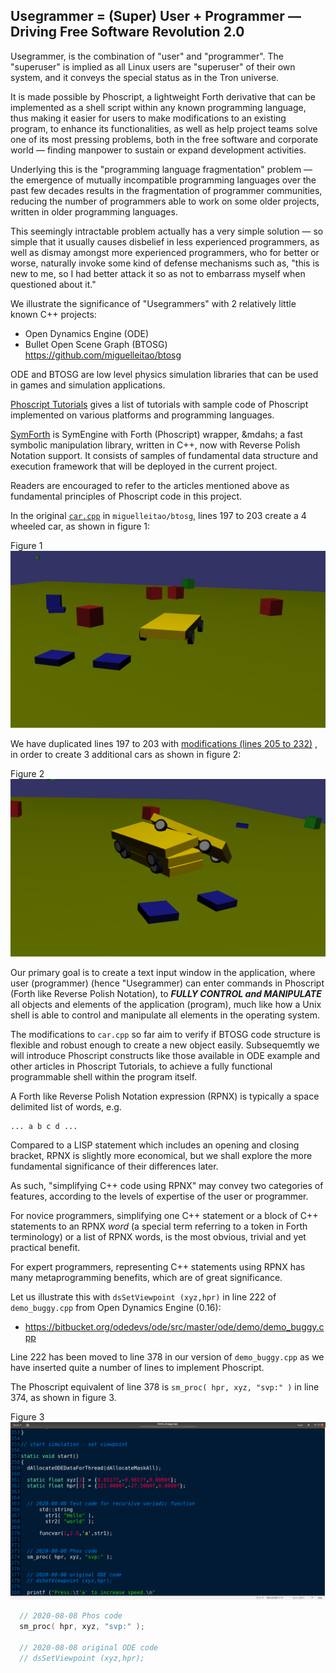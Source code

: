 ## Usegrammer = (Super) User + Programmer &mdash; Driving Free Software Revolution 2.0

Usegrammer, is the combination of "user" and "programmer". The "superuser" is implied as all Linux users are "superuser" of their own system, and it conveys the special status as in the Tron universe.

It is made possible by Phoscript, a lightweight Forth derivative that can be implemented as a shell script within any known programming language, thus making it easier for users to make modifications to an existing program, to enhance its functionalities, as well as help project teams solve one of its most pressing problems, both in the free software and corporate world &mdash; finding manpower to sustain or expand development activities.

Underlying this is the "programming language fragmentation" problem &mdash; the emergence of mutually incompatible programming languages over the past few decades results in the fragmentation of programmer communities, reducing the number of programmers able to work on some older projects, written in older programming languages.

This seemingly intractable problem actually has a very simple solution &mdash; so simple that it usually causes disbelief in less experienced programmers, as well as dismay amongst more experienced programmers, who for better or worse, naturally invoke some kind of defense mechanisms such as, "this is new to me, so I had better attack it so as not to embarrass myself when questioned about it."

We illustrate the significance of "Usegrammers" with 2 relatively little known C++ projects:

- Open Dynamics Engine (ODE)
- Bullet Open Scene Graph (BTOSG) https://github.com/miguelleitao/btosg

ODE and BTOSG are low level physics simulation libraries that can be used in games and simulation applications.

[Phoscript Tutorials](https://github.com/udexon/Multiweb/blob/master/Phoscript_Tutorials.md) gives a list of tutorials with sample code of Phoscript implemented on various platforms and programming languages. 

[SymForth](https://github.com/udexon/SymForth) is SymEngine with Forth (Phoscript) wrapper,   &mdahs; a fast symbolic manipulation library, written in C++, now with Reverse Polish Notation support. It consists of samples of fundamental data structure and execution framework that will be deployed in the current project.

Readers are encouraged to refer to the articles mentioned above as fundamental principles of Phoscript code in this project.

In the original [`car.cpp`](https://github.com/udexon/btosg/blob/master/examples/car.cpp) in `miguelleitao/btosg`, lines 197 to 203 create a 4 wheeled car, as shown in figure 1:

Figure 1
<img src="https://github.com/udexon/Usegrammer/blob/master/Usegrammer/Car1.png" width=600>

We have duplicated lines 197 to 203 with [modifications (lines 205 to 232)](https://github.com/udexon/btosg/blob/master/examples/car.cpp) , in order to create 3 additional cars as shown in figure 2:

Figure 2
<img src="https://github.com/udexon/Usegrammer/blob/master/Usegrammer/Car4.png" width=600>

Our primary goal is to create a text input window in the application, where user (programmer) (hence "Usegrammer) can enter commands in Phoscript (Forth like Reverse Polish Notation), to ___FULLY CONTROL and MANIPULATE___ all objects and elements of the application (program), much like how a Unix shell is able to control and manipulate all elements in the operating system.

The modifications to `car.cpp` so far aim to verify if BTOSG code structure is flexible and robust enough to create a new object easily. Subsequemtly we will introduce Phoscript constructs like those available in ODE example and other articles in Phoscript Tutorials, to achieve a fully functional programmable shell within the program itself.

A Forth like Reverse Polish Notation expression (RPNX) is typically a space delimited list of words, e.g.

```
... a b c d ...
```

Compared to a LISP statement which includes an opening and closing bracket, RPNX is slightly more economical, but we shall explore the more fundamental significance of their differences later.

As such, "simplifying C++ code using RPNX" may convey two categories of features, according to the levels of expertise of the user or programmer.

For novice programmers, simplifying one C++ statement or a block of C++ statements to an RPNX _word_ (a special term referring to a token in Forth terminology) or a list of RPNX words, is the most obvious, trivial and yet practical benefit.

For expert programmers, representing C++ statements using RPNX has many metaprogramming benefits, which are of great significance.

Let us illustrate this with `dsSetViewpoint (xyz,hpr)` in line 222 of `demo_buggy.cpp` from Open Dynamics Engine (0.16):

- https://bitbucket.org/odedevs/ode/src/master/ode/demo/demo_buggy.cpp

Line 222 has been moved to line 378 in our version of `demo_buggy.cpp` as we have inserted quite a number of lines to implement Phoscript.

The Phoscript equivalent of line 378 is `sm_proc( hpr, xyz, "svp:" )` in line 374, as shown in figure 3.

Figure 3
<img src="https://github.com/udexon/Usegrammer/blob/master/Usegrammer/ODE_buggy_svp.png" width=600>

```C++
  // 2020-08-08 Phos code
  sm_proc( hpr, xyz, "svp:" );
  
  // 2020-08-08 original ODE code
  // dsSetViewpoint (xyz,hpr);
```

